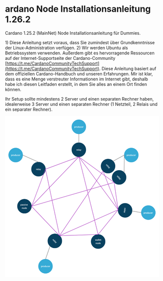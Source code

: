 # ardano Node Installationsanleitung 1.26.2

Cardano 1.25.2 \(MainNet\) Node Installationsanleitung für Dummies.

1\) Diese Anleitung setzt voraus, dass Sie zumindest über Grundkenntnisse der Linux-Administration verfügen. 2\) Wir werden Ubuntu als Betriebssystem verwenden. Außerdem gibt es hervorragende Ressourcen auf der Internet-Supportseite der Cardano-Community [https://t.me/CardanoCommunityTechSupport](https://t.me/CardanoCommunityTechSupport). Diese Anleitung basiert auf dem offiziellen Cardano-Handbuch und unseren Erfahrungen. Mir ist klar, dass es eine Menge verstreuter Informationen im Internet gibt, deshalb habe ich diesen Leitfaden erstellt, in dem Sie alles an einem Ort finden können.

Ihr Setup sollte mindestens 2 Server und einen separaten Rechner haben, idealerweise 3 Server und einen separaten Rechner \(1 Netzteil, 2 Relais und ein separater Rechner\).





![](.gitbook/assets/image.png)

